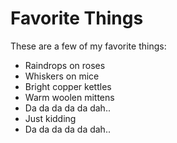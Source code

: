 # Favorite Things

These are a few of my favorite things:

- Raindrops on roses
- Whiskers on mice
- Bright copper kettles
- Warm woolen mittens
- Da da da da da dah..
- Just kidding
- Da da da da da dah..
